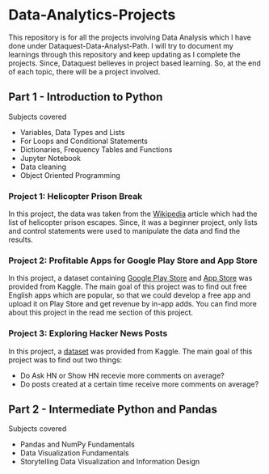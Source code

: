 # Data-Analytics-Projects
This repository is for all the projects involving Data Analysis which I have done under Dataquest-Data-Analyst-Path. I will try to document my learnings through this repository and keep updating as I complete the projects. Since, Dataquest believes in project based learning. So, at the end of each topic, there will be a project involved.

## Part 1 - Introduction to Python

Subjects covered
* Variables, Data Types and Lists
* For Loops and Conditional Statements
* Dictionaries, Frequency Tables and Functions
* Jupyter Notebook
* Data cleaning
* Object Oriented Programming

### Project 1: Helicopter Prison Break

In this project, the data was taken from the [Wikipedia](https://en.wikipedia.org/wiki/List_of_helicopter_prison_escapes) article which had the list of helicopter prison escapes. Since, it was a beginner project, only lists and control statements were used to manipulate the data and find the results. 

### Project 2: Profitable Apps for Google Play Store and App Store

In this project, a dataset containing [Google Play Store](https://www.kaggle.com/lava18/google-play-store-apps) and [App Store](https://www.kaggle.com/ramamet4/app-store-apple-data-set-10k-apps) was provided from Kaggle. The main goal of this project was to find out free English apps which are popular, so that we could develop a free app and upload it on Play Store and get revenue by in-app adds. You can find more about this project in the read me section of this project.

### Project 3: Exploring Hacker News Posts

In this project, a [dataset](https://www.kaggle.com/datasets/hacker-news/hacker-news-posts) was provided from Kaggle. The main goal of this project was to find out two things:
* Do Ask HN or Show HN recevie more comments on average?
* Do posts created at a certain time receive more comments on average?

## Part 2 - Intermediate Python and Pandas

Subjects covered
* Pandas and NumPy Fundamentals
* Data Visualization Fundamentals
* Storytelling Data Visualization and Information Design
